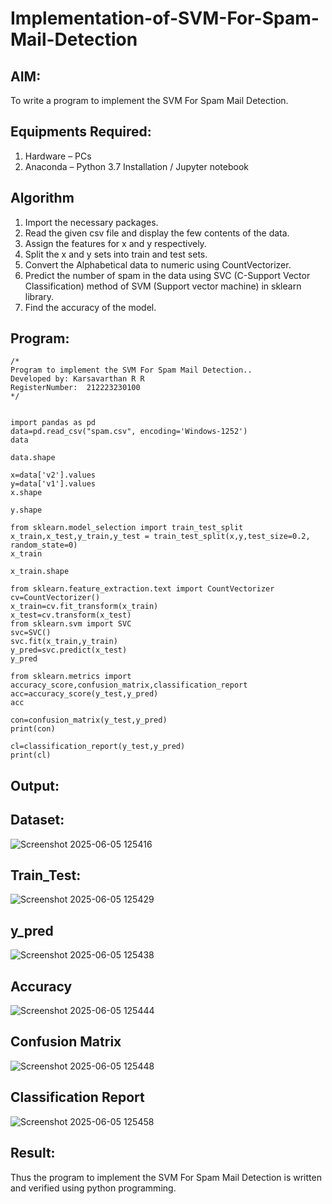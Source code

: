 # Implementation-of-SVM-For-Spam-Mail-Detection

## AIM:
To write a program to implement the SVM For Spam Mail Detection.

## Equipments Required:
1. Hardware – PCs
2. Anaconda – Python 3.7 Installation / Jupyter notebook

## Algorithm

1. Import the necessary packages.
2. Read the given csv file and display the few contents of the data.
3. Assign the features for x and y respectively.
4. Split the x and y sets into train and test sets.
5. Convert the Alphabetical data to numeric using CountVectorizer.
6. Predict the number of spam in the data using SVC (C-Support Vector Classification) method of SVM (Support vector machine) in sklearn library.
7. Find the accuracy of the model.


## Program:
```
/*
Program to implement the SVM For Spam Mail Detection..
Developed by: Karsavarthan R R
RegisterNumber:  212223230100
*/
```

```

import pandas as pd
data=pd.read_csv("spam.csv", encoding='Windows-1252')
data

data.shape

x=data['v2'].values
y=data['v1'].values
x.shape

y.shape

from sklearn.model_selection import train_test_split
x_train,x_test,y_train,y_test = train_test_split(x,y,test_size=0.2, random_state=0)
x_train

x_train.shape

from sklearn.feature_extraction.text import CountVectorizer
cv=CountVectorizer()
x_train=cv.fit_transform(x_train)
x_test=cv.transform(x_test)
from sklearn.svm import SVC
svc=SVC()
svc.fit(x_train,y_train)
y_pred=svc.predict(x_test)
y_pred

from sklearn.metrics import accuracy_score,confusion_matrix,classification_report
acc=accuracy_score(y_test,y_pred)
acc

con=confusion_matrix(y_test,y_pred)
print(con)

cl=classification_report(y_test,y_pred)
print(cl)

```

## Output:
## Dataset:

![Screenshot 2025-06-05 125416](https://github.com/user-attachments/assets/677c47c5-c0cb-4d39-8403-bcc9245e3c63)


## Train_Test:

![Screenshot 2025-06-05 125429](https://github.com/user-attachments/assets/734abdd3-53d7-4cf3-8730-a41939fb6f6a)


## y_pred

![Screenshot 2025-06-05 125438](https://github.com/user-attachments/assets/1613206e-b9d2-473a-973f-34314c6068cd)


## Accuracy

![Screenshot 2025-06-05 125444](https://github.com/user-attachments/assets/1687e393-6172-4f84-85c5-a40e10745ede)


## Confusion Matrix

![Screenshot 2025-06-05 125448](https://github.com/user-attachments/assets/ebe3d929-916f-4da5-ac00-73b9c6db656e)


## Classification Report

![Screenshot 2025-06-05 125458](https://github.com/user-attachments/assets/c7a6fc92-10dd-4896-be2d-13fa8abd8672)


## Result:
Thus the program to implement the SVM For Spam Mail Detection is written and verified using python programming.
